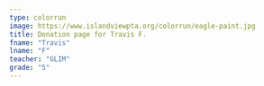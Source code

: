 ```yaml
---
type: colorrun
image: https://www.islandviewpta.org/colorrun/eagle-paint.jpg
title: Donation page for Travis F.
fname: "Travis"
lname: "F"
teacher: "GLIM"
grade: "5"
---
```

